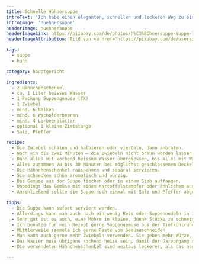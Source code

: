 ```yaml
---
title: Schnelle Hühnersuppe
introText: 'Ich habe einen eleganten, schnellen und leckeren Weg zu einer selbstgemachten Hühnersuppe gefunden. Das Tolle daran ist, dass sie etwa 20 bis 25 vor sich hin köchelt. Der eigentliche Aufwand besteht in der Halbierung von Zwiebeln, um sie anzubraten und der Zugabe von kochendem Wasser, Hühnerschenkeln und Suppengemüse. Der eigentliche Arbeitsaufwand reduziert sich also auf etwa 5 Minuten. Dann kann man nach einer halben Stunde das Ergebnis abschmecken. Entweder isst man die Brühe so, oder kocht nochmal Reis bzw. Nudeln darin und gibt ein wenig (?) von den Hühnerschenkeln hinzu. Wenn man allein isst, kann man genauso gut beide Hühnerschenkel essen und dann die Suppe mit Einlage an einem anderen Tag essen. Ich nutze die Suppe sehr gerne als Basis für Risotto.'
introImage: 'huehnersuppe'
headerImage: huehnersuppe
headerImageLink: https://pixabay.com/de/photos/h%C3%BChnersuppe-suppe-lebensmittel-3061166/
headerImageAttribution: Bild von <a href='https://pixabay.com/de/users/schlauschnacker-1295235/?utm_source=link-attribution&amp;utm_medium=referral&amp;utm_campaign=image&amp;utm_content=3061166'>Matthias Lipinski</a> auf <a href='https://pixabay.com/de/?utm_source=link-attribution&amp;utm_medium=referral&amp;utm_campaign=image&amp;utm_content=3061166'>Pixabay</a>

tags:
  - suppe
  - huhn

category: hauptgericht

ingredients:
  - 2 Hähnchenschenkel
  - ca. 1 Liter heisses Wasser
  - 1 Packung Suppengemüse (TK)
  - 1 Zwiebel
  - mind. 6 Nelken
  - mind. 6 Wacholderbeeren
  - mind. 4 Lorbeerblätter
  - optional 1 kleine Zimtstange
  - Salz, Pfeffer

recipe:
  - Die Zwiebel schälen und halbieren oder vierteln, dann anbraten.
  - Nach ein bis zwei Minuten – die Zwiebeln nicht braun werden lassen – das tiefgekühlte Gemüse und die Hähnchenschenkel drauf geben, pfeffern und reichlich salzen.
  - Dann alles mit kochend heissem Wasser übergiessen, bis alles mit Wasser bedeckt ist und die Gewürze hinzugeben.
  - Alles zusammen 20 bis 30 Minuten bei möglichst geschlossenem Deckel kochen lassen.
  - Die Hähnchenschenkel rausnehmen und separat servieren.
  - Sie schmecken schön aromatisch und würzig.
  - Das Gemüse aus der Suppe fischen oder in einem Sieb auffangen.
  - Unbedingt das Gemüse mit einem Kartoffelstampfer oder ähnlichem ausdrücken, denn es befindet sich noch würzige Brühe in ihnen.
  - Anschließend sollte die Suppe noch einmal mit Salz und Pfeffer abgeschmeckt werden.

tipps:
  - Die Suppe kann sofort serviert werden.
  - Allerdings kann man auch noch ein wenig Reis oder Suppennudeln in ihr kochen.
  - Sehr gut ist es auch, eine Möhre in kleine, dünne Stücke zu schneiden und dann mitzukochen.
  - Ich benutze für mein Rezept gerne Suppengemüse aus der Tiefkühlruhe. Damit geht es noch schneller, denn man muss das Gemüse nicht schnippeln. Solches Tiefkühlgemüse hat normalerweise mehr Nährstoffe, als frisches.
  - Mittlerweile sammele ich gerne Reste vom Gemüseschneiden
  - Man kann auch gerne mehr Zwiebeln verwenden. Sie geben mehr Würze, ohne durchzuschmecken.
  - Das Wasser muss übrigens kochend heiss sein, damit der Garvorgang nicht unterbrochen wird.
  - Die verwendeten Hähnchenschenkel sind weitaus leckerer, als das normale Suppenhuhn, das man zudem meist auch nur auf Vorbestellung frisch bekommt und so meist auf Tiefkühlware ausweichen muss. Meine Version hingegen eigenet sich prima für ein spontanes Essen, da man meist keine Probleme haben wird, frische Hähnchenschenkel und TK-Suppengemüse zu bekommen.

---
```


